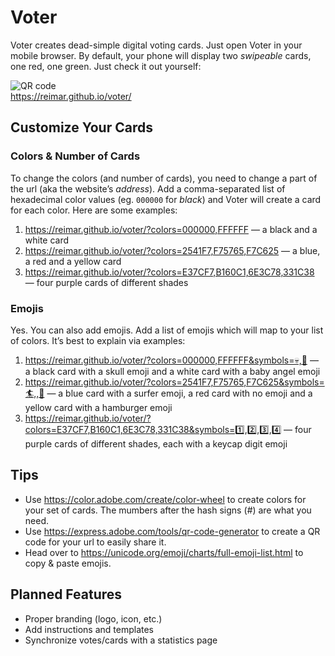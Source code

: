 # Voter

Voter creates dead-simple digital voting cards. Just open Voter in your mobile browser. By default, your phone will display two _swipeable_ cards, one red, one green. Just check it out yourself:

![QR code](https://reimar.github.io/voter/assets/qr-code.svg)<br />
https://reimar.github.io/voter/

## Customize Your Cards

### Colors & Number of Cards

To change the colors (and number of cards), you need to change a part of the url (aka the website’s _address_). Add a comma-separated list of hexadecimal color values (eg. `000000` for _black_) and Voter will create a card for each color. Here are some examples:

1. https://reimar.github.io/voter/?colors=000000,FFFFFF — a black and a white card
2. https://reimar.github.io/voter/?colors=2541F7,F75765,F7C625 — a blue, a red and a yellow card
3. https://reimar.github.io/voter/?colors=E37CF7,B160C1,6E3C78,331C38 — four purple cards of different shades

### Emojis

Yes. You can also add emojis. Add a list of emojis which will map to your list of colors. It’s best to explain via examples:

1. https://reimar.github.io/voter/?colors=000000,FFFFFF&symbols=💀,👼 — a black card with a skull emoji and a white card with a baby angel emoji
2. https://reimar.github.io/voter/?colors=2541F7,F75765,F7C625&symbols=🏄,,🍔 — a blue card with a surfer emoji, a red card with no emoji and a yellow card with a hamburger emoji
3. https://reimar.github.io/voter/?colors=E37CF7,B160C1,6E3C78,331C38&symbols=1️⃣,2️⃣,3️⃣,4️⃣ — four purple cards of different shades, each with a keycap digit emoji

## Tips

- Use https://color.adobe.com/create/color-wheel to create colors for your set of cards. The mumbers after the hash signs (_#_) are what you need.
- Use https://express.adobe.com/tools/qr-code-generator to create a QR code for your url to easily share it.
- Head over to https://unicode.org/emoji/charts/full-emoji-list.html to copy & paste emojis.

## Planned Features

- Proper branding (logo, icon, etc.)
- Add instructions and templates
- Synchronize votes/cards with a statistics page
